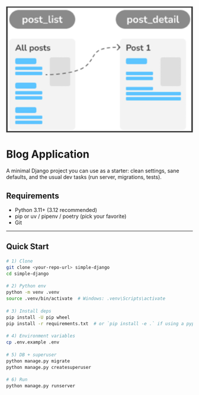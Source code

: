 ![img_2.png](images/img_2.png)

# Blog Application

A minimal Django project you can use as a starter: clean settings, sane defaults, and the usual dev tasks (run server, migrations, tests).


## Requirements
- Python 3.11+ (3.12 recommended)
- pip or uv / pipenv / poetry (pick your favorite)
- Git

---

## Quick Start

```bash
# 1) Clone
git clone <your-repo-url> simple-django
cd simple-django

# 2) Python env
python -m venv .venv
source .venv/bin/activate  # Windows: .venv\Scripts\activate

# 3) Install deps
pip install -U pip wheel
pip install -r requirements.txt  # or `pip install -e .` if using a pyproject

# 4) Environment variables
cp .env.example .env

# 5) DB + superuser
python manage.py migrate
python manage.py createsuperuser

# 6) Run
python manage.py runserver
